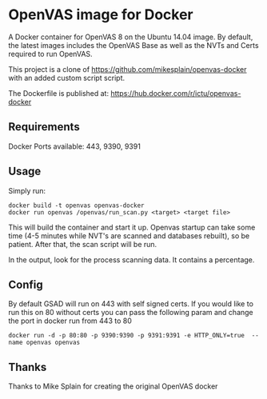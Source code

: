 OpenVAS image for Docker
==============

A Docker container for OpenVAS 8 on the Ubuntu 14.04 image.  By default, the latest images includes the OpenVAS Base as well as the NVTs and Certs required to run OpenVAS.

This project is a clone of https://github.com/mikesplain/openvas-docker with an added custom script script.

The Dockerfile is published at: https://hub.docker.com/r/ictu/openvas-docker

Requirements
------------
Docker
Ports available: 443, 9390, 9391

Usage
-----

Simply run:

```
docker build -t openvas openvas-docker
docker run openvas /openvas/run_scan.py <target> <target file>
```

This will build the container and start it up.  Openvas startup can take some time (4-5 minutes while NVT's are scanned and databases rebuilt), so be patient. After that, the scan script will be run.

In the output, look for the process scanning data.  It contains a percentage.

Config
------
By default GSAD will run on 443 with self signed certs.  If you would like to run
this on 80 without certs you can pass the following param and change the port in
docker run from 443 to 80

```
docker run -d -p 80:80 -p 9390:9390 -p 9391:9391 -e HTTP_ONLY=true  --name openvas openvas
```

Thanks
------
Thanks to Mike Splain for creating the original OpenVAS docker
